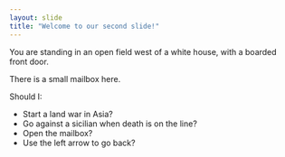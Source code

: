 ```yaml
---
layout: slide
title: "Welcome to our second slide!"
---
```

You are standing in an open field west of a white house, with a boarded front door.

There is a small mailbox here. 

Should I:

* Start a land war in Asia?
* Go against a sicilian when death is on the line?
* Open the mailbox?
* Use the left arrow to go back?
